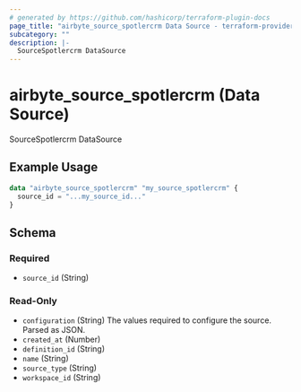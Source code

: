 ```yaml
---
# generated by https://github.com/hashicorp/terraform-plugin-docs
page_title: "airbyte_source_spotlercrm Data Source - terraform-provider-airbyte"
subcategory: ""
description: |-
  SourceSpotlercrm DataSource
---
```


# airbyte_source_spotlercrm (Data Source)

SourceSpotlercrm DataSource

## Example Usage

```terraform
data "airbyte_source_spotlercrm" "my_source_spotlercrm" {
  source_id = "...my_source_id..."
}
```

<!-- schema generated by tfplugindocs -->
## Schema

### Required

- `source_id` (String)

### Read-Only

- `configuration` (String) The values required to configure the source. Parsed as JSON.
- `created_at` (Number)
- `definition_id` (String)
- `name` (String)
- `source_type` (String)
- `workspace_id` (String)
